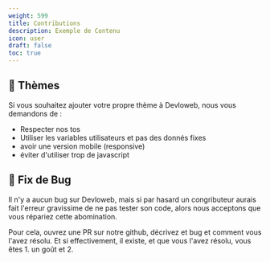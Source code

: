 ```yaml
---
weight: 599
title: Contributions
description: Exemple de Contenu
icon: user
draft: false
toc: true
---
```


## 🎨 Thèmes
Si vous souhaitez ajouter votre propre thème à Devloweb, nous vous demandons de :

- Respecter nos tos
- Utiliser les variables utilisateurs et pas des donnés fixes
- avoir une version mobile (responsive)
- éviter d'utiliser trop de javascript

## 🐛 Fix de Bug
Il n'y a aucun bug sur Devloweb, mais si par hasard un congributeur aurais fait l'erreur gravissime de ne pas tester son code, alors nous acceptons que vous répariez cette abomination.

Pour cela, ouvrez une PR sur notre github, décrivez et bug et comment vous l'avez résolu. Et si effectivement, il existe, et que vous l'avez résolu, vous êtes 1. un goût et 2.